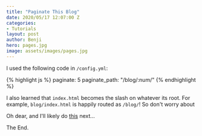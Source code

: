 ```yaml
---
title: "Paginate This Blog"
date: 2020/05/17 12:07:00 Z
categories:
- Tutorials
layout: post
author: Benji
hero: pages.jpg
image: assets/images/pages.jpg
---
```


I used the following code in `/config.yml`:

{% highlight js %}
paginate: 5
paginate_path: "/blog/:num/"
{% endhighlight %}


I also learned that `index.html` becomes the slash on whatever its root. For example, `blog/index.html` is happily routed as `/blog/`! So don't worry about 

Oh dear, and I'll likely do [this](https://eduardoboucas.com/blog/2014/11/05/adding-ajax-pagination-to-jekyll.html) next...

The End.